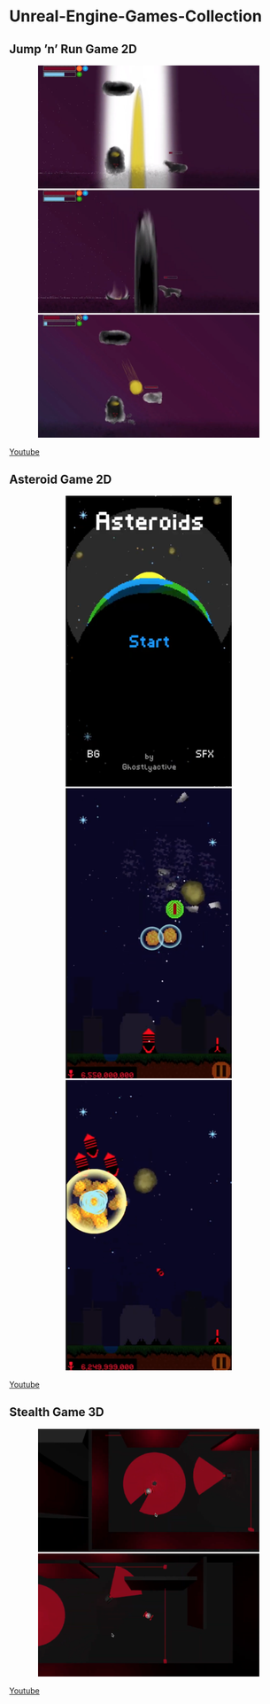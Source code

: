 # Unreal-Engine-Games-Collection



## Jump ’n’ Run Game 2D


<p align="center">
  <img src="/Media/JumpnRun/Attack_1.png" width="400" alt="Attack_1">
  <img src="/Media/JumpnRun/Wall.png" width="400" alt="Wall">
  <img src="/Media/JumpnRun/Attack_2.png" width="400" alt="Attack_2">
</p>

[Youtube](https://www.youtube.com/watch?v=ZaXDWqYNt40) 


## Asteroid Game 2D


<p align="center">
  <img src="/Media/Asteroid/Intro.png" width="300" alt="Intro">
  <img src="/Media/Asteroid/Gameplay_1.png" width="300" alt="Gameplay_1">
  <img src="/Media/Asteroid/Gameplay_2.png" width="300" alt="Gameplay_2">
</p>

[Youtube](https://www.youtube.com/watch?v=l3BtDIzgb1s) 



## Stealth Game 3D


<p align="center">
  <img src="/Media/Stealth/Gameplay_1.png" width="400" alt="Gameplay_1">
  <img src="/Media/Stealth/Gameplay_2.png" width="400" alt="Gameplay_2">
</p>

[Youtube](https://www.youtube.com/watch?v=zMvyp1VcPuQ) 

                          







